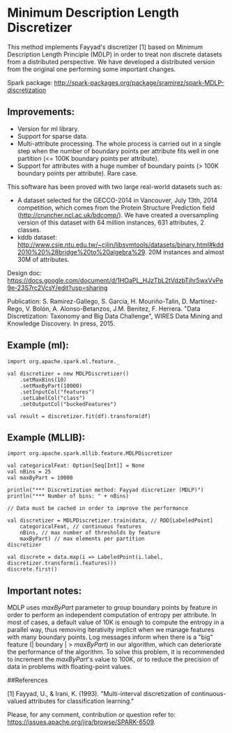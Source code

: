 Minimum Description Length Discretizer
========================================

This method implements Fayyad's discretizer [1] based on Minimum Description Length Principle (MDLP) in order to treat non discrete datasets from a distributed perspective. We have developed a distributed version from the original one performing some important changes.

Spark package: http://spark-packages.org/package/sramirez/spark-MDLP-discretization

## Improvements:

* Version for ml library.
* Support for sparse data.
* Multi-attribute processing. The whole process is carried out in a single step when the number of boundary points per attribute fits well in one partition (<= 100K boundary points per attribute).
* Support for attributes with a huge number of boundary points (> 100K boundary points per attribute). Rare case.

This software has been proved with two large real-world datasets such as:

* A dataset selected for the GECCO-2014 in Vancouver, July 13th, 2014 competition, which comes from the Protein Structure Prediction field (http://cruncher.ncl.ac.uk/bdcomp/). We have created a oversampling version of this dataset with 64 million instances, 631 attributes, 2 classes.
* kddb dataset: http://www.csie.ntu.edu.tw/~cjlin/libsvmtools/datasets/binary.html#kdd2010%20%28bridge%20to%20algebra%29. 20M instances and almost 30M of attributes.

Design doc: https://docs.google.com/document/d/1HOaPL_HJzTbL2tVdzbTjhr5wxVvPe9e-23S7rc2VcsY/edit?usp=sharing

Publication: S. Ramírez-Gallego, S. García, H. Mouriño-Talin, D. Martínez-Rego, V. Bolón, A. Alonso-Betanzos, J.M. Benitez, F. Herrera. "Data Discretization: Taxonomy and Big Data Challenge", WIRES Data Mining and Knowledge Discovery. In press, 2015.  

## Example (ml):

    import org.apache.spark.ml.feature._

    val discretizer = new MDLPDiscretizer()
        .setMaxBins(10)
        .setMaxByPart(10000)
        .setInputCol("features")
        .setLabelCol("class")
        .setOutputCol("buckedFeatures")
      
    val result = discretizer.fit(df).transform(df)
    

## Example (MLLIB): 

    import org.apache.spark.mllib.feature.MDLPDiscretizer

    val categoricalFeat: Option[Seq[Int]] = None
    val nBins = 25
    val maxByPart = 10000

    println("*** Discretization method: Fayyad discretizer (MDLP)")
    println("*** Number of bins: " + nBins)

    // Data must be cached in order to improve the performance

    val discretizer = MDLPDiscretizer.train(data, // RDD[LabeledPoint]
        categoricalFeat, // continuous features
        nBins, // max number of thresholds by feature
        maxByPart) // max elements per partition
    discretizer

    val discrete = data.map(i => LabeledPoint(i.label, discretizer.transform(i.features)))
    discrete.first()

## Important notes:

MDLP uses *maxByPart* parameter to group boundary points by feature in order to perform an independent computation of entropy per attribute. In most of cases, a default value of 10K is enough to compute the entropy in a parallel way, thus removing iterativity implicit when we manage features with many boundary points. Log messages inform when there is a "big" feature (| boundary | > *maxByPart*) in our algorithm, which can deteriorate the performance of the algorithm. To solve this problem, it is recommended to increment the *maxByPart*'s value to 100K, or to reduce the precision of data in problems with floating-point values. 

##References

[1] Fayyad, U., & Irani, K. (1993).
"Multi-interval discretization of continuous-valued attributes for classification learning."


Please, for any comment, contribution or question refer to: https://issues.apache.org/jira/browse/SPARK-6509.
